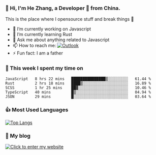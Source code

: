 ### 👋 Hi, I'm He Zhang, a Developer 🚀 from China.

This is the place where I opensource stuff and break things :rofl:

- 🔭  I’m currently working on Javascript
- 🌱  I’m currently learning Rust
- 💬  Ask me about anything related to Javascript
- 📫  How to reach me: [![Outlook](https://img.shields.io/badge/-Outlook-0078D4?style=flat&logo=Microsoft-Outlook&logoColor=white)](mailto:zhanghecool@outlook.com)
- ⚡  Fun fact: I am a father

### 💪 This week I spent my time on 
<!--START_SECTION:waka-->
```text
JavaScript   8 hrs 22 mins   ███████████████▒░░░░░░░░░   61.44 % 
Rust         2 hrs 18 mins   ████▒░░░░░░░░░░░░░░░░░░░░   16.89 % 
SCSS         1 hr 25 mins    ██▓░░░░░░░░░░░░░░░░░░░░░░   10.46 % 
TypeScript   40 mins         █▒░░░░░░░░░░░░░░░░░░░░░░░   04.94 % 
JSON         29 mins         █░░░░░░░░░░░░░░░░░░░░░░░░   03.64 % 
```
<!--END_SECTION:waka-->

### 👍 Most Used Languages
[![Top Langs](https://github-readme-stats.vercel.app/api/top-langs/?username=zhanghecool&layout=compact)](https://zhanghe.cool)

### 🌈 My blog 
[![Click to enter my website](https://cdn.jsdelivr.net/gh/zhanghecool/assets/images/gif/zhanghecools.gif)](https://zhanghe.cool)
